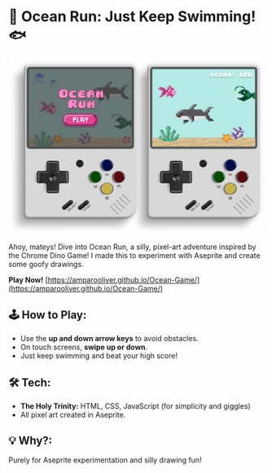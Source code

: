 # 🌊 Ocean Run: Just Keep Swimming! 🐟

![Game Design](images/GameDesign.png)

Ahoy, mateys! Dive into Ocean Run, a silly, pixel-art adventure inspired by the Chrome Dino Game! I made this to experiment with Aseprite and create some goofy drawings.

**Play Now!** [https://amparooliver.github.io/Ocean-Game/](https://amparooliver.github.io/Ocean-Game/)

## 🕹️ How to Play:

* Use the **up and down arrow keys** to avoid obstacles.
* On touch screens, **swipe up or down**.
* Just keep swimming and beat your high score!

## 🛠️ Tech:

* **The Holy Trinity:** HTML, CSS, JavaScript (for simplicity and giggles)
* All pixel art created in Aseprite.

## 💡 Why?:

Purely for Aseprite experimentation and silly drawing fun!
